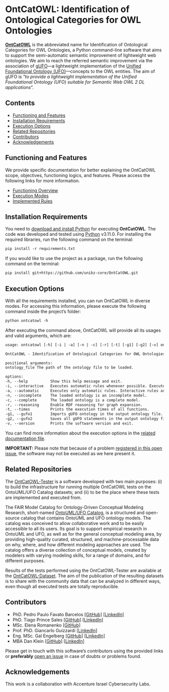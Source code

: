 # OntCatOWL: Identification of Ontological Categories for OWL Ontologies

**[OntCatOWL](https://github.com/unibz-core/OntCatOWL)** is the abbreviated name for Identification of Ontological Categories for OWL Ontologies, a Python command-line software that aims to support the semi-automatic semantic improvement of lightweight web ontologies. We aim to reach the referred semantic improvement via the association of [gUFO](https://nemo-ufes.github.io/gufo/)—a lightweight implementation of the [Unified Foundational Ontology (UFO)](https://nemo.inf.ufes.br/wp-content/uploads/ufo_unified_foundational_ontology_2021.pdf)—concepts to the OWL entities. The aim of gUFO is “*to provide a lightweight implementation of the Unified Foundational Ontology (UFO) suitable for Semantic Web OWL 2 DL applications*”.

## Contents

- [Functioning and Features](#functioning-and-features)
- [Installation Requirements](#installation-requirements)
- [Execution Options](#execution-options)
- [Related Repositories](#related-repositories)
- [Contributors](#contributors)
- [Acknowledgements](#acknowledgements)

## Functioning and Features

We provide specific documentation for better explaining the OntCatOWL scope, objectives, functioning logics, and features. Please access the following links for more information.

- [Functioning Overview](https://github.com/unibz-core/OntCatOWL/blob/main/documentation/OntCatOWL-Functioning.md)
- [Execution Modes](https://github.com/unibz-core/OntCatOWL/blob/main/documentation/OntCatOWL-Execution-Modes.md)
- [Implemented Rules](https://github.com/unibz-core/OntCatOWL/blob/main/documentation/OntCatOWL-ImplementedRules.md)

## Installation Requirements

You need to [download and install Python](https://www.python.org/downloads/) for executing **OntCatOWL**. The code was developed and tested using [Python](https://www.python.org/) v3.11.0. For installing the required libraries, run the following command on the terminal:

```txt
pip install -r requirements.txt
```

If you would like to use the project as a package, run the following command on the terminal:

```txt
pip install git+https://github.com/unibz-core/OntCatOWL.git
```

## Execution Options

With all the requirements installed, you can run OntCatOWL in diverse modes. For accessing this information, please execute the following command inside the project’s folder:

```txt
python ontcatowl -h
```

After executing the command above, OntCatOWL will provide all its usages and valid arguments, which are:

```txt
usage: ontcatowl [-h] [-i | -a] [-n | -c] [-r] [-t] [-g1] [-g2] [-v] ontology_file

OntCatOWL - Identification of Ontological Categories for OWL Ontologies

positional arguments:
ontology_file The path of the ontology file to be loaded.

options:
-h, --help          Show this help message and exit.
-i, --interactive   Executes automatic rules whenever possible. Executes interactive rules only if necessary.
-a, --automatic     Executes only automatic rules. Interactive rules are not performed.
-n, --incomplete    The loaded ontology is an incomplete model.
-c, --complete      The loaded ontology is a complete model.
-r, --reasoning     Enable RDF reasoning for graph expansion.
-t, --times         Prints the execution times of all functions.
-g1, --gufo1        Imports gUFO ontology in the output ontology file.
-g2, --gufo2        Saves all gUFO statements in the output ontology file.
-v, --version       Prints the software version and exit.
```

You can find more information about the execution options in the [related documentation file](https://github.com/unibz-core/OntCatOWL/blob/main/documentation/OntCatOWL-Execution-Modes.md).

**IMPORTANT:** Please note that because of a problem [registered in this open issue](https://github.com/unibz-core/OntCatOWL/issues/11), the software may not be executed as we here present it.

## Related Repositories

The [OntCatOWL-Tester](https://github.com/unibz-core/OntCatOWL-Tester) is a software developed with two main purposes: (i) to build the infrastructure for running multiple OntCatOWL tests on the OntoUML/UFO Catalog datasets; and (ii) to be the place where these tests are implemented and executed from.

The FAIR Model Catalog for Ontology-Driven Conceptual Modeling Research, short-named [OntoUML/UFO Catalog](https://github.com/unibz-core/ontouml-models), is a structured and open-source catalog that contains OntoUML and UFO ontology models. The catalog was conceived to allow collaborative work and to be easily accessible to all its users. Its goal is to support empirical research in OntoUML and UFO, as well as for the general conceptual modeling area, by providing high-quality curated, structured, and machine-processable data on why, where, and how different modeling approaches are used. The catalog offers a diverse collection of conceptual models, created by modelers with varying modeling skills, for a range of domains, and for different purposes.

Results of the tests performed using the OntCatOWL-Tester are available at the [OntCatOWL-Dataset](https://github.com/unibz-core/OntCatOWL-Dataset). The aim of the publication of the resulting datasets is to share with the community data that can be analyzed in different ways, even though all executed tests are totally reproducible.

## Contributors

- PhD. Pedro Paulo Favato Barcelos [[GitHub]](https://github.com/pedropaulofb) [[LinkedIn]](https://www.linkedin.com/in/pedro-paulo-favato-barcelos/)
- PhD. Tiago Prince Sales [[GitHub]](https://github.com/tgoprince) [[LinkedIn]](https://www.linkedin.com/in/tiago-sales/)
- MSc. Elena Romanenko [[GitHub]](https://github.com/mozzherina)
- Prof. PhD. Giancarlo Guizzardi [[LinkedIn]](https://www.linkedin.com/in/giancarlo-guizzardi-bb51aa75/)
- Eng. MSc. Gal Engelberg [[GitHub]](https://github.com/GalEngelberg) [[LinkedIn]](https://www.linkedin.com/in/gal-engelberg/)
- MBA Dan Klein [[GitHub](https://github.com/danklein10)] [[LinkedIn](https://www.linkedin.com/in/~danklein/)]

Please get in touch with this software’s contributors using the provided links or **preferably** [open an issue](https://github.com/unibz-core/ontouml-models-tools/issues/) in case of doubts or problems found.

## Acknowledgements

This work is a collaboration with Accenture Israel Cybersecurity Labs.
